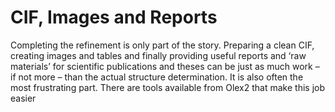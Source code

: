 #	CIF, Images and Reports
Completing the refinement is only part of the story. Preparing a clean CIF, creating images and tables and finally providing useful reports and ‘raw materials’ for scientific publications and theses can be just as much work – if not more – than the actual structure determination. It is also often the most frustrating part. There are tools available from Olex2 that make this job easier

